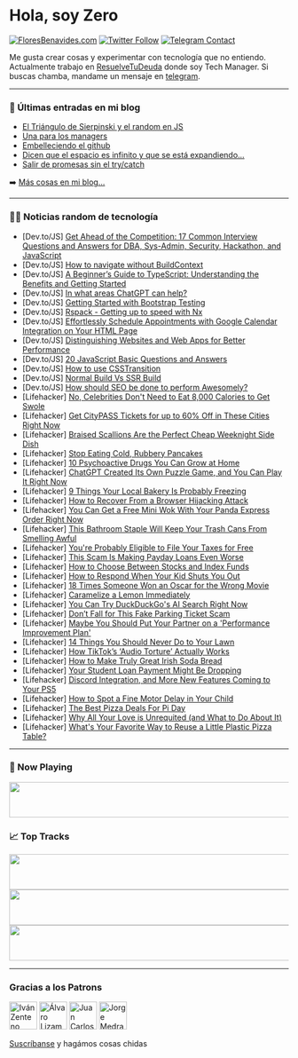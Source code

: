 # Hola, soy Zero

[![FloresBenavides.com](https://img.shields.io/website?down_message=oops&label=MiBlog&style=for-the-badge&up_message=online&url=https%3A%2F%2Ffloresbenavides.com)](https://floresbenavides.com) [![Twitter Follow](https://img.shields.io/twitter/follow/ZeroDragon?color=%231DA1F2&label=Follow&logo=twitter&logoColor=ffffff&style=for-the-badge)](https://twitter.com/zerodragon) [![Telegram Contact](https://img.shields.io/badge/escr%C3%ADbeme-ZeroDragon-%2326A5E4?style=for-the-badge&logo=telegram)](https://t.me/zerodragon)

Me gusta crear cosas y experimentar con tecnología que no entiendo.
Actualmente trabajo en [ResuelveTuDeuda](http://github.com/resuelve) donde soy Tech Manager.
Si buscas chamba, mandame un mensaje en [telegram](https://t.me/zerodragon).

---

### 📕 Últimas entradas en mi blog
<!-- BLOG-POST-LIST:START -->
- [El Triángulo de Sierpinski y el random en JS](https://floresbenavides.com/el-triangulo-de-sierpinski-y-el-random-en-js/)
- [Una para los managers](https://floresbenavides.com/una-para-los-managers/)
- [Embelleciendo el github](https://floresbenavides.com/embelleciendo-el-github/)
- [Dicen que el espacio es infinito y que se está expandiendo…](https://floresbenavides.com/dicen-que-el-espacio-es-infinito-y-que-se-esta-expandiendo/)
- [Salir de promesas sin el try/catch](https://floresbenavides.com/salir-de-promesas-sin-el-try-catch/)
<!-- BLOG-POST-LIST:END -->

➡️ [Más cosas en mi blog...](https://floresbenavides.com)

---

### 👨‍💻 Noticias random de tecnología
<!-- TECH-POSTS:START -->
- [Dev.to/JS] [Get Ahead of the Competition: 17 Common Interview Questions and Answers for DBA, Sys-Admin, Security, Hackathon, and JavaScript](https://dev.to/ananddas/get-ahead-of-the-competition-17-common-interview-questions-and-answers-for-dba-sys-admin-security-hackathon-and-javascript-he8)
- [Dev.to/JS] [How to navigate without BuildContext](https://dev.to/sunflowerlab/how-to-navigate-without-buildcontext-5ddl)
- [Dev.to/JS] [A Beginner’s Guide to TypeScript: Understanding the Benefits and Getting Started](https://dev.to/imran_1997/a-beginners-guide-to-typescript-understanding-the-benefits-and-getting-started-42op)
- [Dev.to/JS] [In what areas ChatGPT can help?](https://dev.to/baljeet975/in-what-areas-chatgpt-can-help-4ig)
- [Dev.to/JS] [Getting Started with Bootstrap Testing](https://dev.to/lambdatest/getting-started-with-bootstrap-testing-4jpe)
- [Dev.to/JS] [Rspack - Getting up to speed with Nx](https://dev.to/nx/rspack-getting-up-to-speed-with-nx-56f2)
- [Dev.to/JS] [Effortlessly Schedule Appointments with Google Calendar Integration on Your HTML Page](https://dev.to/sidramaqbool/effortlessly-schedule-appointments-with-google-calendar-integration-on-your-html-page-2e4o)
- [Dev.to/JS] [Distinguishing Websites and Web Apps for Better Performance](https://dev.to/erwin__98b0e4dcdf7d57717/distinguishing-websites-and-web-apps-for-better-performance-3bbg)
- [Dev.to/JS] [20 JavaScript Basic Questions and Answers](https://dev.to/bookerrjanee/javascript-basic-questions-and-answers-1nhj)
- [Dev.to/JS] [How to use CSSTransition](https://dev.to/haszankauna/how-to-use-csstransition-5727)
- [Dev.to/JS] [Normal Build Vs SSR Build](https://dev.to/himanshudevgupta/normal-build-vs-ssr-build-12fn)
- [Dev.to/JS] [How should SEO be done to perform Awesomely?](https://dev.to/baljeet975/how-should-seo-be-done-to-perform-awesomely-bb1)
- [Lifehacker] [No, Celebrities Don&#39;t Need to Eat 8,000 Calories to Get Swole](https://lifehacker.com/no-celebrities-dont-need-to-eat-8-000-calories-to-get-1850208846)
- [Lifehacker] [Get CityPASS Tickets for up to 60% Off in These Cities Right Now](https://lifehacker.com/get-citypass-tickets-for-up-to-60-off-in-these-cities-1850208748)
- [Lifehacker] [Braised Scallions Are the Perfect Cheap Weeknight Side Dish](https://lifehacker.com/braised-scallions-are-the-perfect-cheap-weeknight-side-1850209034)
- [Lifehacker] [Stop Eating Cold, Rubbery Pancakes](https://lifehacker.com/stop-eating-cold-rubbery-pancakes-1850207799)
- [Lifehacker] [10 Psychoactive Drugs You Can Grow at Home](https://lifehacker.com/10-psychoactive-drugs-you-can-grow-at-home-1850208296)
- [Lifehacker] [ChatGPT Created Its Own Puzzle Game, and You Can Play It Right Now](https://lifehacker.com/chatgpt-created-its-own-puzzle-game-and-you-can-play-i-1850207733)
- [Lifehacker] [9 Things Your Local Bakery Is Probably Freezing](https://lifehacker.com/9-things-your-local-bakery-is-probably-freezing-1850207246)
- [Lifehacker] [How to Recover From a Browser Hijacking Attack](https://lifehacker.com/how-to-recover-from-a-browser-hijacking-attack-1850206361)
- [Lifehacker] [You Can Get a Free Mini Wok With Your Panda Express Order Right Now](https://lifehacker.com/you-can-get-a-free-mini-wok-with-your-panda-express-ord-1850207507)
- [Lifehacker] [This Bathroom Staple Will Keep Your Trash Cans From Smelling Awful](https://lifehacker.com/this-bathroom-staple-will-keep-your-trash-cans-from-sme-1850207453)
- [Lifehacker] [You&#39;re Probably Eligible to File Your Taxes for Free](https://lifehacker.com/youre-probably-eligible-to-file-your-taxes-for-free-1850207431)
- [Lifehacker] [This Scam Is Making Payday Loans Even Worse](https://lifehacker.com/this-scam-is-making-payday-loans-even-worse-1850205618)
- [Lifehacker] [How to Choose Between Stocks and Index Funds](https://lifehacker.com/how-to-choose-between-stocks-and-index-funds-1850204507)
- [Lifehacker] [How to Respond When Your Kid Shuts You Out](https://lifehacker.com/how-to-respond-when-your-kid-shuts-you-out-1850202747)
- [Lifehacker] [18 Times Someone Won an Oscar for the Wrong Movie](https://lifehacker.com/18-times-someone-won-an-oscar-for-the-wrong-movie-1850197213)
- [Lifehacker] [Caramelize a Lemon Immediately](https://lifehacker.com/caramelize-a-lemon-immediately-1850204476)
- [Lifehacker] [You Can Try DuckDuckGo&#39;s AI Search Right Now](https://lifehacker.com/you-can-try-duckduckgos-ai-search-right-now-1850203857)
- [Lifehacker] [Don’t Fall for This Fake Parking Ticket Scam](https://lifehacker.com/don-t-fall-for-this-fake-parking-ticket-scam-1850204139)
- [Lifehacker] [Maybe You Should Put Your Partner on a &#39;Performance Improvement Plan&#39;](https://lifehacker.com/maybe-you-should-put-your-partner-on-a-performance-impr-1850199254)
- [Lifehacker] [14 Things You Should Never Do to Your Lawn](https://lifehacker.com/14-things-you-should-never-do-to-your-lawn-1850203382)
- [Lifehacker] [How TikTok’s ‘Audio Torture’ Actually Works](https://lifehacker.com/how-tiktok-s-audio-torture-actually-works-1850203899)
- [Lifehacker] [How to Make Truly Great Irish Soda Bread](https://lifehacker.com/how-to-make-truly-great-irish-soda-bread-1850203472)
- [Lifehacker] [Your Student Loan Payment Might Be Dropping](https://lifehacker.com/your-student-loan-payment-might-be-dropping-1850203158)
- [Lifehacker] [Discord Integration, and More New Features Coming to Your PS5](https://lifehacker.com/discord-integration-and-more-new-features-coming-to-yo-1850202421)
- [Lifehacker] [How to Spot a Fine Motor Delay in Your Child](https://lifehacker.com/how-to-spot-a-fine-motor-delay-in-your-child-1850200747)
- [Lifehacker] [The Best Pizza Deals For Pi Day](https://lifehacker.com/the-best-pizza-deals-for-pi-day-1850200301)
- [Lifehacker] [Why All Your Love is Unrequited &lpar;and What to Do About It&rpar;](https://lifehacker.com/why-all-your-love-is-unrequited-and-what-to-do-about-i-1850199210)
- [Lifehacker] [What&#39;s Your Favorite Way to Reuse a Little Plastic Pizza Table?](https://lifehacker.com/whats-your-favorite-way-to-reuse-a-little-plastic-pizza-1850199512)<!-- TECH-POSTS:END -->

---

### 🎵 Now Playing
<a href="https://spotify-now-playing-dun.vercel.app/now-playing?open"><img src="https://spotify-now-playing-dun.vercel.app/now-playing" width="540" height="64"></a>

### 📈 Top Tracks
<a href="https://spotify-now-playing-dun.vercel.app/top-tracks?i=1&open"><img src="https://spotify-now-playing-dun.vercel.app/top-tracks?i=1" width="540" height="64"></a>
<a href="https://spotify-now-playing-dun.vercel.app/top-tracks?i=2&open"><img src="https://spotify-now-playing-dun.vercel.app/top-tracks?i=2" width="540" height="64"></a>
<a href="https://spotify-now-playing-dun.vercel.app/top-tracks?i=3&open"><img src="https://spotify-now-playing-dun.vercel.app/top-tracks?i=3" width="540" height="64"></a>

---

### Gracias a los Patrons
[<img src="https://avatars.githubusercontent.com/u/243380?v=4" alt="Iván Zenteno" width="50px">](https://github.com/k001) [<img src="https://avatars.githubusercontent.com/u/19955639?v=4" alt="Álvaro Lizama" width="50px">](https://github.com/alvarolizama) [<img src="https://avatars.githubusercontent.com/u/2718753?v=4" alt="Juan Carlos Ruiz" width="50px">](https://github.com/JuanCrg90) [<img src="https://avatars.githubusercontent.com/u/37025?v=4" alt="Jorge Medrano" width="50px">](https://github.com/h1pp1e) 

[Suscríbanse](https://www.patreon.com/zerodragon) y hagámos cosas chidas

